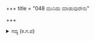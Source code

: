 +++
title = "048 ಮುನಿದು ಮಾಡುವುದೇನು"

+++

<details><summary>ಗದ್ಯ (ಕ.ಗ.ಪ) </summary>

48. ಕೋಪಿಸಿ ಮಾಡುವುದಾದರೂ ಏನು ? ಕೃಷ್ಣನ ಆಲೋಚನೆ  ಘನವಾದದ್ದು. ನಮ್ಮ ಪ್ರಾಣವನ್ನು ನಾವು ಈ ರಾಜನಾದ ದುರ್ಯೋಧನನಿಗೆ ಮಾರಿದೆವು. ಈಗ ನಮಗೆ ಚಿಂತೆ ಏಕೆ ? ಎನ್ನುತ್ತಾ ಕರ್ಣನೇ ಮೊದಲಾದವರು ಸುಮ್ಮನಿದ್ದರು. ಈ ಕಡೆ ಮನಸ್ಸಿನ ಹರ್ಷದ ಉತ್ಸಾಹದಲ್ಲಿ ಕೃಷ್ಣನು ಪಾರ್ಥನ ರಥವನ್ನು ತಿರುಗಿಸಿದನು.
</details>
